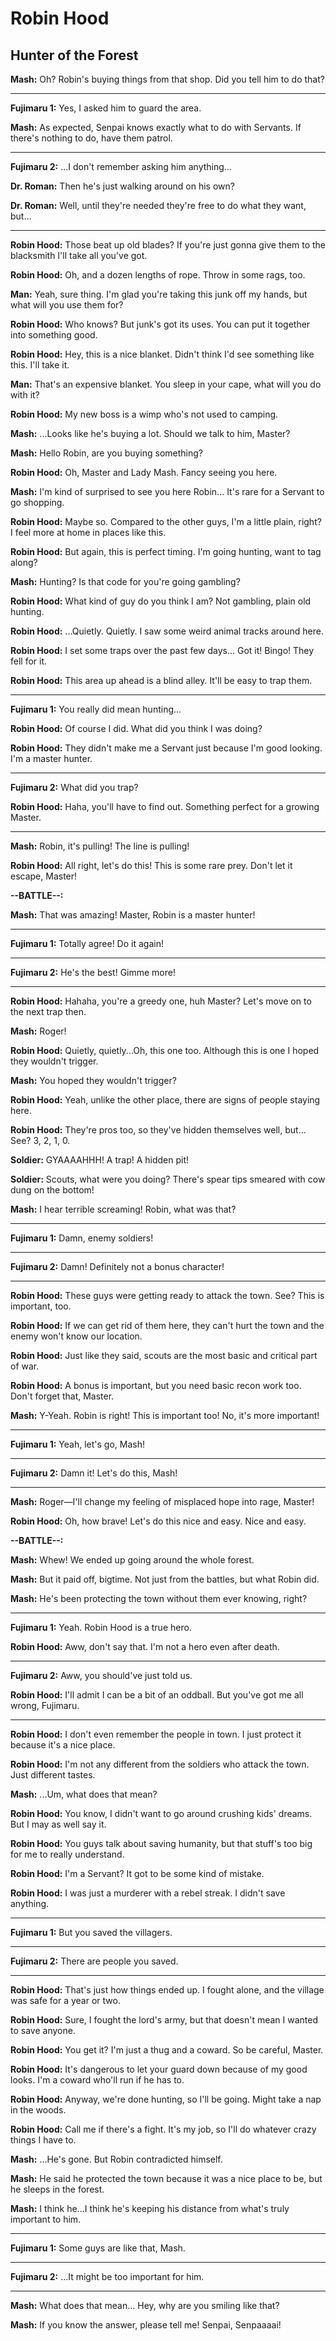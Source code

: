 # Robin Hood

## Hunter of the Forest

**Mash:**
Oh? Robin's buying things from that shop.
Did you tell him to do that?

 

---

**Fujimaru 1:**
Yes, I asked him to guard the area.
 
**Mash:**
As expected, Senpai knows exactly what to do with Servants. If there's nothing to do, have them patrol.

 

---

**Fujimaru 2:**
...I don't remember asking him anything...
 
**Dr. Roman:**
Then he's just walking around on his own?

 
**Dr. Roman:**
Well, until they're needed they're free to do what they want, but...

 


---
 
**Robin Hood:**
Those beat up old blades? If you're just gonna give them to the blacksmith I'll take all you've got.

 
**Robin Hood:**
Oh, and a dozen lengths of rope.
Throw in some rags, too.

 
**Man:**
Yeah, sure thing. I'm glad you're taking this junk off my hands, but what will you use them for?

 
**Robin Hood:**
Who knows? But junk's got its uses.
You can put it together into something good.

 
**Robin Hood:**
Hey, this is a nice blanket.
Didn't think I'd see something like this. I'll take it.

 
**Man:**
That's an expensive blanket.
You sleep in your cape, what will you do with it?

 
**Robin Hood:**
My new boss is a wimp who's not used to camping.

 
**Mash:**
...Looks like he's buying a lot.
Should we talk to him, Master?

 
**Mash:**
Hello Robin, are you buying something?

 
**Robin Hood:**
Oh, Master and Lady Mash.
Fancy seeing you here.

 
**Mash:**
I'm kind of surprised to see you here Robin...
It's rare for a Servant to go shopping.

 
**Robin Hood:**
Maybe so. Compared to the other guys, I'm a little plain, right? I feel more at home in places like this.

 
**Robin Hood:**
But again, this is perfect timing.
I'm going hunting, want to tag along?

 
**Mash:**
Hunting? Is that code for you're going gambling?

 
**Robin Hood:**
What kind of guy do you think I am?
Not gambling, plain old hunting.

 
**Robin Hood:**
...Quietly. Quietly.
I saw some weird animal tracks around here.

 
**Robin Hood:**
I set some traps over the past few days... Got it!
Bingo! They fell for it.

 
**Robin Hood:**
This area up ahead is a blind alley.
It'll be easy to trap them.

 

---

**Fujimaru 1:**
You really did mean hunting...
 
**Robin Hood:**
Of course I did.
What did you think I was doing?

 
**Robin Hood:**
They didn't make me a Servant just because I'm good looking. I'm a master hunter.

 

---

**Fujimaru 2:**
What did you trap?
 
**Robin Hood:**
Haha, you'll have to find out.
Something perfect for a growing Master.

 


---
 
**Mash:**
Robin, it's pulling!
The line is pulling!

 
**Robin Hood:**
All right, let's do this! This is some rare prey.
Don't let it escape, Master!


**--BATTLE--:**

**Mash:**
That was amazing!
Master, Robin is a master hunter!

 

---

**Fujimaru 1:**
Totally agree! Do it again!
 

---

**Fujimaru 2:**
He's the best! Gimme more!
 


---
 
**Robin Hood:**
Hahaha, you're a greedy one, huh Master?
Let's move on to the next trap then.

 
**Mash:**
Roger!

 
**Robin Hood:**
Quietly, quietly...Oh, this one too.
Although this is one I hoped they wouldn't trigger.

 
**Mash:**
You hoped they wouldn't trigger?

 
**Robin Hood:**
Yeah, unlike the other place, there are signs of people staying here.

 
**Robin Hood:**
They're pros too, so they've hidden themselves well,
but... See? 3, 2, 1, 0.

 
**Soldier:**
GYAAAAHHH!
A trap! A hidden pit!

 
**Soldier:**
Scouts, what were you doing? There's spear tips smeared with cow dung on the bottom!

 
**Mash:**
I hear terrible screaming!
Robin, what was that?

 

---

**Fujimaru 1:**
Damn, enemy soldiers!
 

---

**Fujimaru 2:**
Damn! Definitely not a bonus character!
 


---
 
**Robin Hood:**
These guys were getting ready to attack the town.
See? This is important, too.

 
**Robin Hood:**
If we can get rid of them here, they can't hurt the town and the enemy won't know our location.

 
**Robin Hood:**
Just like they said, scouts are the most basic and critical part of war.

 
**Robin Hood:**
A bonus is important, but you need basic recon work too. Don't forget that, Master.

 
**Mash:**
Y-Yeah. Robin is right!
This is important too! No, it's more important!

 

---

**Fujimaru 1:**
Yeah, let's go, Mash!
 

---

**Fujimaru 2:**
Damn it! Let's do this, Mash!
 


---
 
**Mash:**
Roger&mdash;I'll change my feeling of misplaced hope into rage, Master!

 
**Robin Hood:**
Oh, how brave!
Let's do this nice and easy. Nice and easy.


**--BATTLE--:**

**Mash:**
Whew!
We ended up going around the whole forest.

 
**Mash:**
But it paid off, bigtime.
Not just from the battles, but what Robin did.

 
**Mash:**
He's been protecting the town without them ever knowing, right?

 

---

**Fujimaru 1:**
Yeah. Robin Hood is a true hero.
 
**Robin Hood:**
Aww, don't say that.
I'm not a hero even after death.

 

---

**Fujimaru 2:**
Aww, you should've just told us.
 
**Robin Hood:**
I'll admit I can be a bit of an oddball.
But you've got me all wrong, Fujimaru.

 


---
 
**Robin Hood:**
I don't even remember the people in town.
I just protect it because it's a nice place.

 
**Robin Hood:**
I'm not any different from the soldiers who attack the town. Just different tastes.

 
**Mash:**
...Um, what does that mean?

 
**Robin Hood:**
You know, I didn't want to go around crushing kids' dreams. But I may as well say it.

 
**Robin Hood:**
You guys talk about saving humanity, but that stuff's too big for me to really understand.

 
**Robin Hood:**
I'm a Servant?
It got to be some kind of mistake.

 
**Robin Hood:**
I was just a murderer with a rebel streak.
I didn't save anything.

 

---

**Fujimaru 1:**
But you saved the villagers.
 

---

**Fujimaru 2:**
There are people you saved.
 


---
 
**Robin Hood:**
That's just how things ended up.
I fought alone, and the village was safe for a year or two.

 
**Robin Hood:**
Sure, I fought the lord's army,
but that doesn't mean I wanted to save anyone.

 
**Robin Hood:**
You get it? I'm just a thug and a coward.
So be careful, Master.

 
**Robin Hood:**
It's dangerous to let your guard down because of my good looks. I'm a coward who'll run if he has to.

 
**Robin Hood:**
Anyway, we're done hunting, so I'll be going.
Might take a nap in the woods.

 
**Robin Hood:**
Call me if there's a fight.
It's my job, so I'll do whatever crazy things I have to.

 
**Mash:**
...He's gone.
But Robin contradicted himself.

 
**Mash:**
He said he protected the town because it was a nice place to be, but he sleeps in the forest.

 
**Mash:**
I think he...I think he's keeping his distance from what's truly important to him.

 

---

**Fujimaru 1:**
Some guys are like that, Mash.
 

---

**Fujimaru 2:**
...It might be too important for him.
 


---
 
**Mash:**
What does that mean...
Hey, why are you smiling like that?

 
**Mash:**
If you know the answer, please tell me!
Senpai, Senpaaaai!



